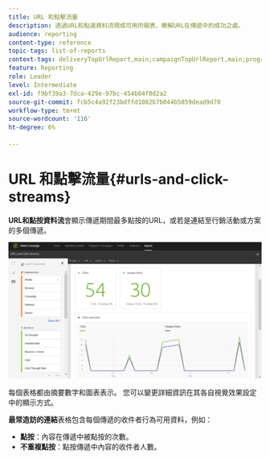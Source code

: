 ```yaml
---
title: URL 和點擊流量
description: 透過URL和點選資料流現成可用的報表，瞭解URL在傳遞中的成功之處。
audience: reporting
content-type: reference
topic-tags: list-of-reports
context-tags: deliveryTopUrlReport,main;campaignTopUrlReport,main;programTopUrlReport,main
feature: Reporting
role: Leader
level: Intermediate
exl-id: f9bf39a3-7dca-429e-97bc-454b04f0d2a2
source-git-commit: fcb5c4a92f23bdffd1082b7b044b5859dead9d70
workflow-type: tm+mt
source-wordcount: '116'
ht-degree: 6%

---
```


# URL 和點擊流量{#urls-and-click-streams}

**URL和點按資料流**&#x200B;會顯示傳遞期間最多點按的URL，或若是連結至行銷活動或方案的多個傳遞。

![](assets/delivery_reports_8.png)

每個表格都由摘要數字和圖表表示。 您可以變更詳細資訊在其各自視覺效果設定中的顯示方式。

**最常造訪的連結**&#x200B;表格包含每個傳遞的收件者行為可用資料，例如：

* **點按**：內容在傳遞中被點按的次數。
* **不重複點按**：點按傳遞中內容的收件者人數。
